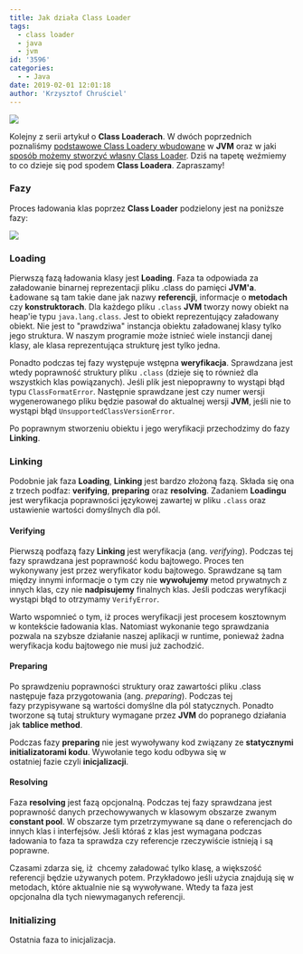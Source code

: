 ```yaml
---
title: Jak działa Class Loader
tags:
  - class loader
  - java
  - jvm
id: '3596'
categories:
  - - Java
date: 2019-02-01 12:01:18
author: 'Krzysztof Chruściel'
---
```


![](https://codecouple.pl/wp-content/uploads/2017/02/java-logo.png)

Kolejny z serii artykuł o **Class Loaderach**. W dwóch poprzednich poznaliśmy [podstawowe Class Loadery wbudowane](https://codecouple.pl/2019/01/18/class-loader-w-javie/) w **JVM** oraz w jaki [sposób możemy stworzyć własny Class Loader](https://codecouple.pl/2019/01/25/wlasny-class-loader/). Dziś na tapetę weźmiemy to co dzieje się pod spodem **Class Loadera**. Zapraszamy!
<!-- more -->
### Fazy

Proces ładowania klas poprzez **Class Loader** podzielony jest na poniższe fazy:

![](https://codecouple.pl/wp-content/uploads/2019/01/class_loader_phases-559x1024.png)

### Loading

Pierwszą fazą ładowania klasy jest **Loading**. Faza ta odpowiada za załadowanie binarnej reprezentacji pliku .class do pamięci **JVM'a**. Ładowane są tam takie dane jak nazwy **referencji**, informacje o **metodach** czy **konstruktorach**. Dla każdego pliku `.class` **JVM** tworzy nowy obiekt na heap'ie typu `java.lang.class`. Jest to obiekt reprezentujący załadowany obiekt. Nie jest to "prawdziwa" instancja obiektu załadowanej klasy tylko jego struktura. W naszym programie może istnieć wiele instancji danej klasy, ale klasa reprezentująca strukturę jest tylko jedna.

Ponadto podczas tej fazy występuje wstępna **weryfikacja**. Sprawdzana jest wtedy poprawność struktury pliku `.class` (dzieje się to również dla wszystkich klas powiązanych). Jeśli plik jest niepoprawny to wystąpi błąd typu `ClassFormatError`. Następnie sprawdzane jest czy numer wersji wygenerowanego pliku będzie pasował do aktualnej wersji **JVM**, jeśli nie to wystąpi błąd `UnsupportedClassVersionError`.

Po poprawnym stworzeniu obiektu i jego weryfikacji przechodzimy do fazy **Linking**.

### Linking

Podobnie jak faza **Loading**, **Linking** jest bardzo złożoną fazą. Składa się ona z trzech podfaz: **verifying**, **preparing** oraz **resolving**. Zadaniem **Loadingu** jest weryfikacja poprawności językowej zawartej w pliku `.class` oraz ustawienie wartości domyślnych dla pól.

#### Verifying

Pierwszą podfazą fazy **Linking** jest weryfikacja (ang. _verifying_). Podczas tej fazy sprawdzana jest poprawność kodu bajtowego. Proces ten wykonywany jest przez weryfikator kodu bajtowego. Sprawdzane są tam między innymi informacje o tym czy nie **wywołujemy** metod prywatnych z innych klas, czy nie **nadpisujemy** finalnych klas. Jeśli podczas weryfikacji wystąpi błąd to otrzymamy `VerifyError`.

Warto wspomnieć o tym, iż proces weryfikacji jest procesem kosztownym w kontekście ładowania klas. Natomiast wykonanie tego sprawdzania pozwala na szybsze działanie naszej aplikacji w runtime, ponieważ żadna weryfikacja kodu bajtowego nie musi już zachodzić.

#### Preparing

Po sprawdzeniu poprawności struktury oraz zawartości pliku .class następuje faza przygotowania (ang. _preparing_). Podczas tej fazy przypisywane są wartości domyślne dla pól statycznych. Ponadto tworzone są tutaj struktury wymagane przez **JVM** do popranego działania jak **tablice method**.

Podczas fazy **preparing** nie jest wywoływany kod związany ze **statycznymi initializatorami kodu**. Wywołanie tego kodu odbywa się w ostatniej fazie czyli **inicjalizacji**.

#### Resolving

Faza **resolving** jest fazą opcjonalną. Podczas tej fazy sprawdzana jest poprawność danych przechowywanych w klasowym obszarze zwanym **constant pool**. W obszarze tym przetrzymywane są dane o referencjach do innych klas i interfejsów. Jeśli któraś z klas jest wymagana podczas ładowania to faza ta sprawdza czy referencje rzeczywiście istnieją i są poprawne.

Czasami zdarza się, iż  chcemy załadować tylko klasę, a większość referencji będzie używanych potem. Przykładowo jeśli użycia znajdują się w metodach, które aktualnie nie są wywoływane. Wtedy ta faza jest opcjonalna dla tych niewymaganych referencji.

### Initializing

Ostatnia faza to inicjalizacja.